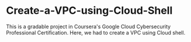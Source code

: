 # Create-a-VPC-using-Cloud-Shell
This is a gradable project in Coursera's Google Cloud Cybersecurity Professional Certification. Here, we had to create a VPC using Cloud shell.

